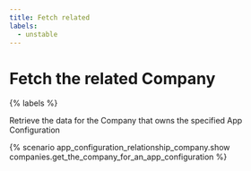 ```yaml
---
title: Fetch related
labels:
  - unstable
---
```


# Fetch the related Company

{% labels %}

Retrieve the data for the Company that owns the specified App Configuration

{% scenario app_configuration_relationship_company.show companies.get_the_company_for_an_app_configuration %}
